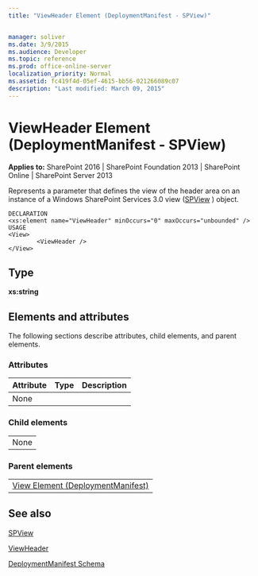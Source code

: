 ```yaml
---
title: "ViewHeader Element (DeploymentManifest - SPView)"


manager: soliver
ms.date: 3/9/2015
ms.audience: Developer
ms.topic: reference
ms.prod: office-online-server
localization_priority: Normal
ms.assetid: fc419f4d-05ef-4615-bb56-021266089c07
description: "Last modified: March 09, 2015"
---
```


# ViewHeader Element (DeploymentManifest - SPView)

 
  
 **Applies to:** SharePoint 2016 | SharePoint Foundation 2013 | SharePoint Online | SharePoint Server 2013 
  
Represents a parameter that defines the view of the header area on an instance of a Windows SharePoint Services 3.0 view ([SPView](https://msdn.microsoft.com/library/Microsoft.SharePoint.SPView.aspx) ) object. 
  
```
DECLARATION
<xs:element name="ViewHeader" minOccurs="0" maxOccurs="unbounded" />
USAGE
<View>
        <ViewHeader />
</View>

```

## Type

 **xs:string**
  
## Elements and attributes

The following sections describe attributes, child elements, and parent elements.

### Attributes

|**Attribute**|**Type**|**Description**|
|:-----|:-----|:-----|
|None  <br/> |||
   
### Child elements

||
|:-----|
|None |
   
### Parent elements

||
|:-----|
|[View Element (DeploymentManifest)](view-element-deploymentmanifest.md)
   
## See also



[SPView](https://msdn.microsoft.com/library/Microsoft.SharePoint.SPView.aspx)
  
[ViewHeader](https://msdn.microsoft.com/library/Microsoft.SharePoint.SPView.ViewHeader.aspx)


[DeploymentManifest Schema](deploymentmanifest-schema.md)

